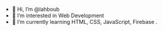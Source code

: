 - 👋 Hi, I’m @lahboub
- 👀 I’m interested in Web Development
- 🌱 I’m currently learning HTML, CSS, JavaScript, Firebase .


<!---
lahboub/lahboub is a ✨ special ✨ repository because its `README.md` (this file) appears on your GitHub profile.
You can click the Preview link to take a look at your changes.
--->
